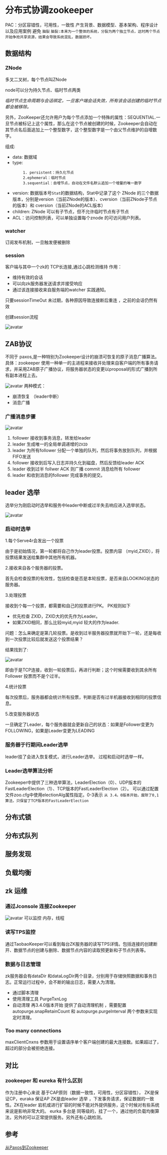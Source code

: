 # 分布式协调zookeeper

PAC：分区容错性，可用性，一致性
产生背景、数据模型、基本架构、程序设计以及应用案例 避免 `脑裂`
``
脑裂:本来为一个整体的系统，分裂为两个独立节点，这时两个节点开始争抢共享资源，结果会导致系统混乱，数据损坏。
``
## 数据结构

### ZNode
多叉二叉树，每个节点叫ZNode

node可以分为持久节点、临时节点两类

_临时节点生命周期与会话绑定，一旦客户端会话失效，所有该会话创建的临时节点都会被移除。_

另外，ZooKeeper还允许用户为每个节点添加一个特殊的属性：SEQUENTIAL.一旦节点被标记上这个属性，那么在这个节点被创建的时候，Zookeeper会自动在其节点名后面追加上一个整型数字，这个整型数字是一个由父节点维护的自增数字。

组成:
- data: 数据域
- type:
```
        1. persistent：持久化节点
        2.ephemeral：临时节点
        3.sequential：自增节点，自动在文件名默认追加一个增量的唯一数字
```
- version: 数据版本号` Stat `的数据结构，Stat中记录了这个 ZNode 的三个数据版本，分别是version（当前ZNode的版本）、cversion（当前ZNode子节点的版本）和 cversion（当前ZNode的ACL版本）
- children: ZNode 可以有子节点，但不允许临时节点有子节点
- ACL：访问控制列表，可以单独设置每个znode 的可访问用户列表。

### watcher
订阅发布机制，一旦触发便被删除
### session
客户端与其中一个zk的 TCP长连接,通过心跳检测维持
作用：
- 维持有效的会话
- 可以向zk服务器发送请求并接受响应
- 通过该连接接收来自服务端的watcher 实践通知。

只要sessionTimeOut 未过期，各种原因导致连接断后重连 ，之前的会话仍然有效

创建session流程

![avatar](../ImgSource/zk_session_create.png)

## ZAB协议
不同于 paxos,是一种特别为Zookeeper设计的崩溃可恢复的原子消息广播算法。
具体：zookeeper 使用一种单一的主进程来接收并处理来自客户端的所有事务请求，并采用ZAB原子广播协议，将服务器状态的变更以proposal的形式广播到所有副本进程上去。

![avatar](../ImgSource/ZAB.png)
两种模式：
- 崩溃恢复 （leader中断）
- 消息广播

### 广播消息步骤
![avatar](../ImgSource/ZK-guangbo.png)
1. follower 接收到事务消息，转发给leader
2. leader 生成唯一的全局单调递增的`ZXID`
3. leader 为所有follower 分配一个单独的队列，然后将事务放到队列，并根据FIFO发送
4. follower 接收到后写入日志并持久化到磁盘，然后反馈给leader ACK
5. leader 收到过半 follwer ACK 则广播 commit 消息给所有 follower
6. leader 和收到消息的follower 完成事务的提交。

## leader 选举
选举分为刚启动时选举和服务中leader中断或过半失去响应进入选举状态。

![avatar](../ImgSource/zk_leader_xuanju.png)
### 启动时选举
1.每个Serve4r会发出一个投票

   由于是初始情况，第一轮都将自己作为leader投票。投票内容 （myid,ZXID），将投票结果发送给集群中其他所有机器。

2.接收来自各个服务器的投票。 
   
 首先会检查投票的有效性，包括检查是否是本轮投票，是否来自LOOKING状态的服务器。

3.处理投票

接收到个每一个投票，都需要和自己的投票进行PK。 PK规则如下
- 优先检查 ZXID，ZXID大的优先作为Leader。
- 如果ZXID相同，那么比较myid,myid 较大的作为leader.

问题：怎么来确定是第几轮投票。是收到过半服务器投票就开始下一轮，还是每收到一次投票比较后就发送这个投票结果？

结果找到了:

![avatar](../ImgSource/zk_leader_xuanjulunci.png)

即由于是TCP连接，收到一轮投票后，再进行判断；这个时候需要收到其余所有Follower 投票而不是个过半。

4.统计投票

每次投票后，服务器都会统计所有投票，判断是否有过半机器接收到相同的投票信息。

5.改变服务器状态

一旦确定了Leader，每个服务器就会更新自己的状态：如果是Follower变更为FOLLOWING，如果是Leader变更为LEADING

### 服务器于行期间Leader选举

leader挂了会进入恢复模式，进行Leader选举。 过程和启动时选举一样。

### Leader选举算法分析
Zookeeper中提供了三种选举算法，LeaderElection（0）、UDP版本的FastLeaderElection（1）、TCP版本的FastLeaderElection（2）。 可以通过配置文件zoo.cfg中使用electionAlg属性指定。0-3表示 
`从 3.4。0版本开始，废除了0,1算法，只保留了TCP版本的FastLeaderElection`

## 分布式锁

## 分布式队列


## 服务发现 
## 负载均衡

## zk 运维
### 通过Jconsole 连接Zookeeper
![avatar](../ImgSource/zk_JConsole_connect.png)
可以监控 内存，线程

### 读写TPS监控
通过TaobaoKeeper可以看到每台ZK服务器的读写TPS详情。包括连接的创建断开、数据节点的创建与删除、数据节点内容的读取预更新和子节点列表等。

### 数据与日志管理
zk服务器会有dataDir 和dataLogDir两个目录，分别用于存储快照数据和事务日志。正常运行过程中，会不断的输出日志，需要人为清理。
- 通过脚本清理
- 使用清理工具 PurgeTxnLog
- 自动清理 再3.4.0版本开始 提供了自动清理机制 ，需要配置autopurge.snapRetainCount 和 autopurge.purgeInterval 两个参数来实现定时清理。

### Too many connections 
maxClientCnxns 参数用于设置语序单个客户端创建的最大连接数。如果超过了，超过的部分会被拒绝连接。


## 对比
### zookeeper 和 eureka 有什么区别
作为注册中心来说 基于CAP原则（数据一致性，可用性，分区容错性），
ZK是保证CP，euraka 保证AP
ZK是由leader 选举 ，下发事务请求，保证数据的一致性。ZK在leader 宕机或进行扩容的时候不能对外提供服务，这个时候对有些系统来说是影响非常大的。
eurka 多台是 同等级的，挂了一个，通过他的负载均衡算法，另外的可以正常提供服务。另外还有心跳检测。



## 参考 
[从Paxos到Zookeeper](https://zhuanlan.zhihu.com/p/69246172)